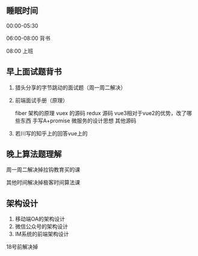 ## 睡眠时间

  00:00-05:30

  06:00-08:00 背书

  08:00 上班

## 早上面试题背书

1. 猎头分享的字节跳动的面试题（周一周二解决）
2. 前端面试手册（原理）

    fiber 架构的原理
    vuex 的源码 redux 源码
    vue3相对于vue2的优势，改了哪些东西
    手写A+promise
    微服务的设计思想
    其他源码

3. 若川写的知乎上的回答vue上的

## 晚上算法题理解

周一周二解决掉拉钩教育买的课

其他时间解决掉极客时间算法课

## 架构设计

1. 移动端OA的架构设计
2. 微信公众号的架构设计
3. IM系统的前端架构设计

18号前解决掉
